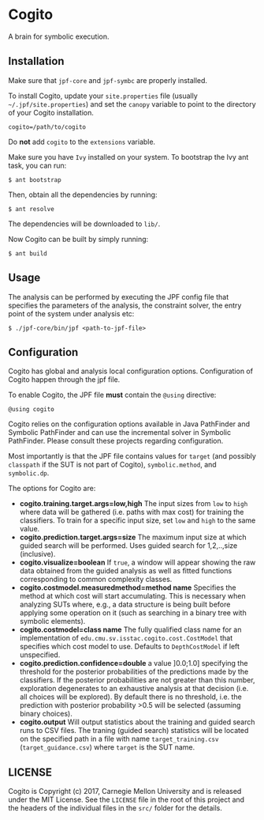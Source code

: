 # Cogito
A brain for symbolic execution.


## Installation
Make sure that `jpf-core` and `jpf-symbc` are properly installed.

To install Cogito, update your `site.properties` file (usually `~/.jpf/site.properties`) and set the `canopy` variable to point to the directory of your Cogito installation. 
```
cogito=/path/to/cogito
```

Do **not** add `cogito` to the `extensions` variable.

Make sure you have `Ivy` installed on your system. To bootstrap the Ivy ant task, you can run:
```
$ ant bootstrap
```

Then, obtain all the dependencies by running:
```
$ ant resolve
```
The dependencies will be downloaded to `lib/`.

Now Cogito can be built by simply running:
```
$ ant build
```

## Usage

The analysis can be performed by executing the JPF config file that specifies the parameters of the analysis, the constraint solver, the entry point of the system under analysis etc:

```
$ ./jpf-core/bin/jpf <path-to-jpf-file>
```

## Configuration
Cogito has global and analysis local configuration options. Configuration of Cogito happen through the jpf file.

To enable Cogito, the JPF file **must** contain the `@using` directive:
```
@using cogito
```

Cogito relies on the configuration options available in Java PathFinder and Symbolic PathFinder and can use the incremental solver in Symbolic PathFinder. Please consult these projects regarding configuration.

Most importantly is that the JPF file contains values for `target` (and possibly `classpath` if the SUT is not part of Cogito), `symbolic.method`, and `symbolic.dp`.


The options for Cogito are:

* **cogito.training.target.args=low,high** The input sizes from `low` to `high` where data will be gathered (i.e. paths with max cost) for training the classifiers. To train for a specific input size, set `low` and `high` to the same value.
* **cogito.prediction.target.args=size** The maximum input size at which guided search will be performed. Uses guided search for 1,2,..,size (inclusive).
* **cogito.visualize=boolean** If `true`, a window will appear showing the raw data obtained from the guided analysis as well as fitted functions corresponding to common complexity classes.
* **cogito.costmodel.measuredmethod=method name** Specifies the method at which cost will start accumulating. This is necessary when analyzing SUTs where, e.g., a data structure is being built before applying some operation on it (such as searching in a binary tree with symbolic elements).
* **cogito.costmodel=class name** The fully qualified class name for an implementation of `edu.cmu.sv.isstac.cogito.cost.CostModel` that specifies which cost model to use. Defaults to `DepthCostModel` if left unspecified.
* **cogito.prediction.confidence=double** a value ]0.0;1.0] specifying the threshold for the posterior probabilities of the predictions made by the classifiers. If the posterior probabilities are not greater than this number, exploration degenerates to an exhaustive analysis at that decision (i.e. all choices will be explored). By default there is no threshold, i.e. the prediction with posterior probability >0.5 will be selected (assuming binary choices).
* **cogito.output** Will output statistics about the training and guided search runs to CSV files. The traning (guided search) statistics will be located on the specified path in a file with name `target_training.csv` (`target_guidance.csv`) where `target` is the SUT name. 


## LICENSE

Cogito is Copyright (c) 2017, Carnegie Mellon University and is released under the MIT License. See the `LICENSE` file in the root of this project and the headers of the individual files in the `src/` folder for the details.


